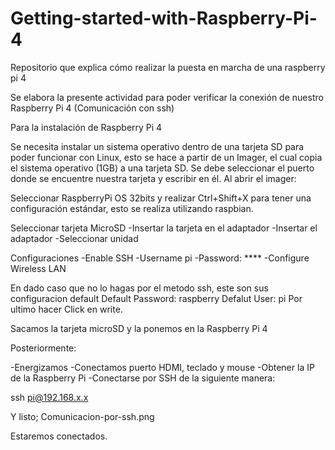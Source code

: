 # Getting-started-with-Raspberry-Pi-4
Repositorio que explica cómo realizar la puesta en marcha de una raspberry pi 4

Se elabora la presente actividad para poder verificar la conexión de nuestro Raspberry Pi 4 (Comunicación con ssh)

Para la instalación de Raspberry Pi 4

Se necesita instalar un sistema operativo dentro de una tarjeta SD para poder funcionar con Linux, esto se hace a partir de un Imager, el cual copia el sistema operativo (1GB) a una tarjeta SD. Se debe seleccionar el puerto donde se encuentre nuestra tarjeta y escribir en él. Al abrir el imager:

Seleccionar RaspberryPi OS 32bits y realizar Ctrl+Shift+X para tener una configuración estándar, esto se realiza utilizando raspbian.

Seleccionar tarjeta MicroSD -Insertar la tarjeta en el adaptador -Insertar el adaptador -Seleccionar unidad

Configuraciones -Enable SSH -Username pi -Password: **** -Configure Wireless LAN

En dado caso que no lo hagas por el metodo ssh, este son sus configuracion default
Default Password: raspberry
Defalut User: pi
Por ultimo hacer Click en write.

Sacamos la tarjeta microSD y la ponemos en la Raspberry Pi 4

Posteriormente: 

-Energizamos 
-Conectamos puerto HDMI, teclado y mouse
-Obtener la IP de la Raspberry Pi 
-Conectarse por SSH de la siguiente manera:

ssh pi@192.168.x.x

Y listo; Comunicacion-por-ssh.png

Estaremos conectados.
